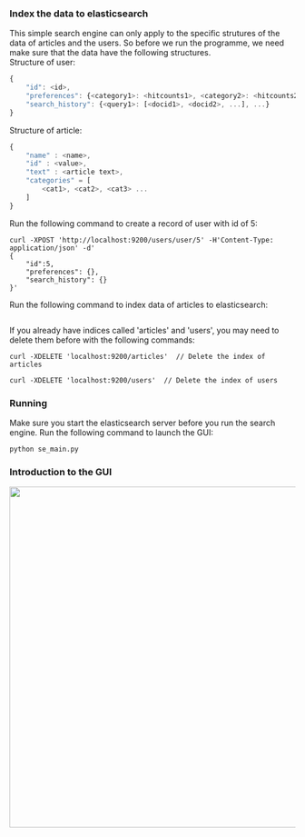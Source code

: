 ### Index the data to elasticsearch

This simple search engine can only apply to the specific strutures of the data of articles and the users.
So before we run the programme, we need make sure that the data have the following structures.</br>
Structure of user:
```javascript
{
	"id": <id>, 
	"preferences": {<category1>: <hitcounts1>, <category2>: <hitcounts2>, ...}, 
	"search_history": {<query1>: [<docid1>, <docid2>, ...], ...}
}
```
Structure of article:
```javascript
{
    "name" : <name>,
    "id" : <value>,
    "text" : <article text>,
    "categories" = [
        <cat1>, <cat2>, <cat3> ...
    ]
}
```
Run the following command to create a record of user with id of 5:
```
curl -XPOST 'http://localhost:9200/users/user/5' -H'Content-Type: application/json' -d'
{
	"id":5, 
	"preferences": {}, 
	"search_history": {}
}'
```
Run the following command to index data of articles to elasticsearch:
```
```

If you already have indices called 'articles' and 'users', you may need to delete them before with the following commands:
```
curl -XDELETE 'localhost:9200/articles'  // Delete the index of articles
```
```
curl -XDELETE 'localhost:9200/users'  // Delete the index of users
```

### Running
Make sure you start the elasticsearch server before you run the search engine.
Run the following command to launch the GUI:
```
python se_main.py
```

### Introduction to the GUI
<img src="https://github.com/gondor2222/DD2476_project/raw/LucBooost/figures/window.png" width="600"/>


